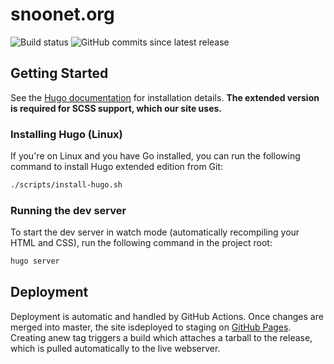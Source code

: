 # snoonet.org

![Build status](https://github.com/snoonetIRC/website/actions/workflows/test.yml/badge.svg)
![GitHub commits since latest release](https://img.shields.io/github/commits-since/snoonetIRC/website/latest.svg)

## Getting Started

See the [Hugo documentation](https://gohugo.io/getting-started/) for
installation details. **The extended version is required for SCSS support, which
our site uses.**

### Installing Hugo (Linux)

If you're on Linux and you have Go installed, you can run the following command
to install Hugo extended edition from Git:

```bash
./scripts/install-hugo.sh
```

### Running the dev server

To start the dev server in watch mode (automatically recompiling your HTML and
CSS), run the following command in the project root:

```bash
hugo server
```

## Deployment

Deployment is automatic and handled by GitHub Actions. Once changes are merged
into master, the site isdeployed to staging on [GitHub Pages](https://staging.snoonet.org).
Creating anew tag triggers a build which attaches a tarball to the release,
which is pulled automatically to the live webserver.
